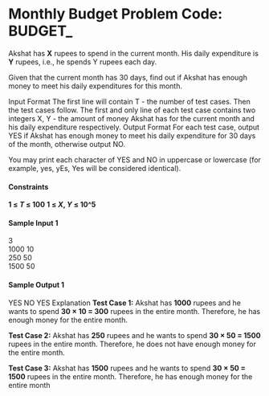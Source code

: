 # Monthly Budget Problem Code: BUDGET_

Akshat has **X** rupees to spend in the current month. His daily expenditure is **Y** rupees, i.e., he spends Y rupees each day.

Given that the current month has 30 days, find out if Akshat has enough money to meet his daily expenditures for this month.

Input Format
The first line will contain T - the number of test cases. Then the test cases follow.
The first and only line of each test case contains two integers X, Y - the amount of money Akshat has for the current month and his daily expenditure respectively.
Output Format
For each test case, output YES if Akshat has enough money to meet his daily expenditure for 30 days of the month, otherwise output NO.

You may print each character of YES and NO in uppercase or lowercase (for example, yes, yEs, Yes will be considered identical).

#### Constraints<br/>
**1 ≤ _T_ ≤ 100**
**1 ≤ _X_, _Y_ ≤ 10^5**
#### Sample Input 1 <br/>
3<br/>
1000 10<br/>
250 50<br/>
1500 50<br/>
#### Sample Output 1 
YES
NO
YES
Explanation
**Test Case 1:** Akshat has **1000** rupees and he wants to spend **30 × 10 = 300** rupees in the entire month. Therefore, he has enough money for the entire month.

**Test Case 2:** Akshat has **250** rupees and he wants to spend **30 × 50 = 1500** rupees in the entire month. Therefore, he does not have enough money for the entire month.

**Test Case 3:** Akshat has **1500** rupees and he wants to spend **30 × 50 = 1500** rupees in the entire month. Therefore, he has enough money for the entire month
